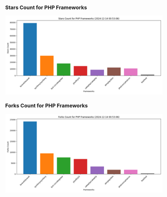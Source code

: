 ### Stars Count for PHP Frameworks

![Stars Chart](./archive/charts/20241214005306_stars_count.png)

### Forks Count for PHP Frameworks

![Forks Chart](./archive/charts/20241214005306_forks_count.png)


